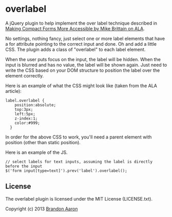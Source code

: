 # overlabel

A jQuery plugin to help implement the over label technique described in [Making Compact Forms More Accessible by Mike Brittain on ALA](http://alistapart.com/articles/makingcompactformsmoreaccessible).

No settings, nothing fancy, just select one or more label elements that have a for attribute pointing to the correct input and done. Oh and add a little CSS. The plugin adds a class of "overlabel" to each label element.

When the user puts focus on the input, the label will be hidden. When the input is blurred and has no value, the label will be shown again. Just need to write the CSS based on your DOM structure to position the label over the element correctly.

Here is an example of what the CSS might look like (taken from the ALA article):

    label.overlabel {
        position:absolute;
        top:3px;
        left:5px;
        z-index:1;
        color:#999;
      }

In order for the above CSS to work, you'll need a parent element with position (other than static position).

Here is an example of the JS.

    // select labels for text inputs, assuming the label is directly before the input
    $('form input[type=text]').prev('label').overlabel();

## License

The overlabel plugin is licensed under the MIT License (LICENSE.txt).

Copyright (c) 2013 [Brandon Aaron](http://brandonaaron.net)
